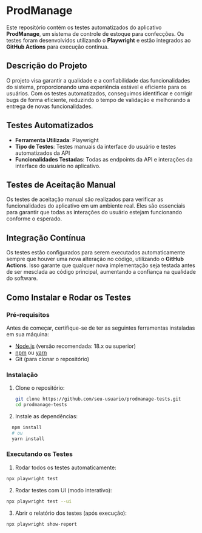 # ProdManage

Este repositório contém os testes automatizados do aplicativo **ProdManage**, um sistema de controle de estoque para confecções. Os testes foram desenvolvidos utilizando o **Playwright** e estão integrados ao **GitHub Actions** para execução contínua.

## Descrição do Projeto

O projeto visa garantir a qualidade e a confiabilidade das funcionalidades do sistema, proporcionando uma experiência estável e eficiente para os usuários. Com os testes automatizados, conseguimos identificar e corrigir bugs de forma eficiente, reduzindo o tempo de validação e melhorando a entrega de novas funcionalidades.

## Testes Automatizados

- **Ferramenta Utilizada**: Playwright
- **Tipo de Testes**: Testes manuais da interface do usuário e testes automatizados da API
- **Funcionalidades Testadas**: Todas as endpoints da API e interações da interface do usuário no aplicativo.

## Testes de Aceitação Manual

Os testes de aceitação manual são realizados para verificar as funcionalidades do aplicativo em um ambiente real. Eles são essenciais para garantir que todas as interações do usuário estejam funcionando conforme o esperado. 

## Integração Contínua

Os testes estão configurados para serem executados automaticamente sempre que houver uma nova alteração no código, utilizando o **GitHub Actions**. Isso garante que qualquer nova implementação seja testada antes de ser mesclada ao código principal, aumentando a confiança na qualidade do software.

## Como Instalar e Rodar os Testes

### Pré-requisitos

Antes de começar, certifique-se de ter as seguintes ferramentas instaladas em sua máquina:

- [Node.js](https://nodejs.org/) (versão recomendada: 18.x ou superior)  
- [npm](https://www.npmjs.com/) ou [yarn](https://yarnpkg.com/)  
- Git (para clonar o repositório)

### Instalação

1. Clone o repositório:

   ```bash
   git clone https://github.com/seu-usuario/prodmanage-tests.git
   cd prodmanage-tests
   ```

2. Instale as dependências:

```bash
  npm install
  # ou
  yarn install
```
### Executando os Testes

1. Rodar todos os testes automaticamente:

```bash
npx playwright test
```

2. Rodar testes com UI (modo interativo):

```bash
npx playwright test --ui
```

3. Abrir o relatório dos testes (após execução):

```bash
npx playwright show-report
```
